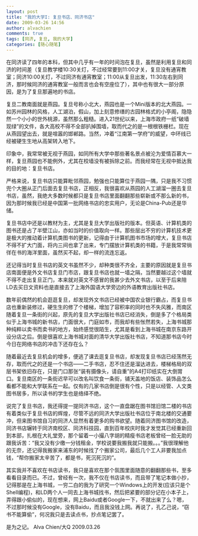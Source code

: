 ```yaml
---
layout: post
title: "我的大学I: 复旦书店、同济书店"
date: 2009-03-26 14:56
author: alvachien
comments: true
tags: [同济, 复旦, 我的大学]
categories: [随心随笔]
---
```

在同济读了四年的本科，但其中几乎有一年的时间泡在复旦，虽然是利用复旦和同济的时间差（复旦教学楼10:30关灯，不过经常要到11:00才关，复旦没有通宵教室；同济10:00关灯，不过同济有通宵教室；11:00从复旦出发，11:30左右到同济，那时候同济的通宵教室一般而言也会有空座位了），其中也有很大一部分原因，是为了复旦那遍地的书店。



复旦二教南面就是燕园。复旦号称小北大，燕园也是一个Mini版本的北大燕园。一如苏州园林的风格，人工湖泊，假山，加上刻意修缮的古园林格式的小亭阁，隐隐然一个小小的世外桃源，虽然那么粗糙。进入21世纪以来，上海市政府一纸“破墙现绿”的文件，各大高校不得不全部扒掉围墙，取而代之的是一根根铁栅栏。现在从燕园望出去，就是喧嚣的邯郸路。当然，冲着“江南第一学府”的威望，中环线已经被硬生生地从高架转入地下。



印象中，我常常被无视于燕园，如同所有大学中那些著名景点被沦为爱情百慕大一样，复旦燕园也不能例外，尤其在校墙没有被拆除之前。而我经常在无视中抵达我的目的地：复旦书店。



严格来说，复旦书店只能算毗邻燕园，勉强也只能算位于燕园一隅，只是我不习惯兜个大圈从正门后面去复旦书店，正相反，我很喜欢从燕园的人工湖溜一圈去复旦书店，虽然，我绝大多数时候都只是复旦书店里面翻翻那些崭新或不那么新的书，因为那时候我已经是中国第一批网络书店的忠实用户，无论是China-Pub还是华储。



复旦书店中还是以教材为主，尤其是复旦大学出版社的版本。但英语、计算机类的图书还是占了半壁江山，亦如当时的价值取向一样。那些层出不穷的计算机技术更是极大的推动着计算机类图书的更新，记得由于计算机图书市场的增大，复旦书店不得不扩大门面，将内三间也拿了出来，专门摆放计算机类的书籍，于是我常常徜徉在书的海洋里面，虽然买不起，却一样的流连忘返。


还记得当时复旦书店的英文书虽然不少，却种类很不齐全，主要的原因就是复旦书店南面便是外文书店复旦门市店，跟复旦书店也就一墙之隔，当然要越过这个墙就不得不走出复旦正门，本来就对英文不感冒的我甚少去外文书店，以至于后来陪LD去买日文资料也是直接去了上海外国语大学旁边的外语教育出版社书店。



数年前偶然的机会逛逛复旦，却发现外文书店已经被中国农业银行霸占，而复旦书店也重新装修过，硬生生的修了个楼梯，增加了容积率的同时也不失风雅，而南区随着复旦一条街的兴起，原先的复旦大学出版社书店已经消失，倒是多了个格局类似于上海书城的新书店，门面很大，门庭如市，而我却有些怅然若失，上海书城那种纯粹以卖书而卖书的地方，始终感觉很陌生，尤其是看到上海书城在南京东路开设分店之后。倒是很喜欢上海书城对面的清华大学出版社书店，不知道那书店今时今日在网络书店的冲击下还存在么？



随着最近去复旦机会的增多，便逃了课去逛复旦书店，却发现复旦书店已经荡然无存，取而代之的还是一个书店——二手书店，忍不住还是溜达进去，楼梯格局的双层书架依旧存在，只是门口那张“装有摄像头，请自重”的A4打印纸实在大倒胃口。复旦南区的一条街迟早可以改名叫饮食一条街，铺天盖地的饭店、装饰品怎么看都不能和大学联系在一起。仅有的几家书店倒是很有个性，只是以经管、人文类图书居多，所以读书的学生也是络绎不绝。



说完了复旦书店，我还得提一提同济书店，这个一直盘踞在图书馆旧馆二楼的书店有着类似于复旦书店的辉煌，尽管不远的同济大学出版社书店位于南北楼的交通要冲，但来图书馆自习的同济人显然有着更多的购书欲望。随着同济图书馆的改造，同济书店辗转于同济南校区、同济科技园，直到百年校庆时我才发觉其已经重新回到本部，扎根在大礼堂旁，那个留着一小撮八字胡的精瘦书店老板曾经一脸无助的跟我诉苦：“我又没有少缴一分钱租金，学校说要我搬我就只能搬。。。”我很理解他的无奈，还记得我搬家来浦东的时候找了个搬家公司，最后几个工人非要我加点钱，“帮你搬家太辛苦了，都是书，死沉死沉的”。


其实我并不喜欢在书店读书，我只是喜欢在那个氛围里面随意的翻翻那些书，至多看看目录而已。不过，曾经有一次，我不仅在书店读书，而且带了笔记本做小抄，记得那是在上海书城，一穷二白的我为了研究一个Windows上的开发(应该只是个Shell编程)，和LD两个人一同去上海书城找书，然后把紧要的部分记在小本子上，弄得跟小偷似的，现在想来，网上Baidu或者Google一下，不就出来了么？嗯，不过那时候没有Google，没有Baidu，而且我没钱上网。再说了，孔乙己说，“窃书不能算偷”，何况我只是去读点书，抄点笔记罢了。


是为之记。
Alva Chien/大Q
2009.03.26
